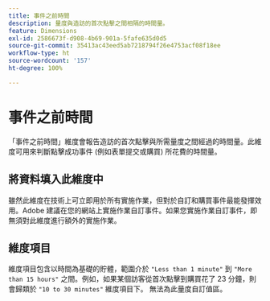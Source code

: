 ```yaml
---
title: 事件之前時間
description: 量度與造訪的首次點擊之間相隔的時間量。
feature: Dimensions
exl-id: 2586673f-d908-4b69-901a-5fafe635d0d5
source-git-commit: 35413ac43eed5ab7218794f26e4753acf08f18ee
workflow-type: ht
source-wordcount: '157'
ht-degree: 100%

---
```


# 事件之前時間

「事件之前時間」維度會報告造訪的首次點擊與所需量度之間經過的時間量。此維度可用來判斷點擊成功事件 (例如表單提交或購買) 所花費的時間量。

## 將資料填入此維度中

雖然此維度在技術上可立即用於所有實施作業，但對於自訂和購買事件最能發揮效用。Adobe 建議在您的網站上實施作業自訂事件。如果您實施作業自訂事件，即無須對此維度進行額外的實施作業。

## 維度項目

維度項目包含以時間為基礎的貯體，範圍介於 `"Less than 1 minute"` 到 `"More than 15 hours"` 之間。例如，如果某個訪客從首次點擊到購買花了 23 分鐘，則會歸類於 `"10 to 30 minutes"` 維度項目下。 無法為此量度自訂值區。
